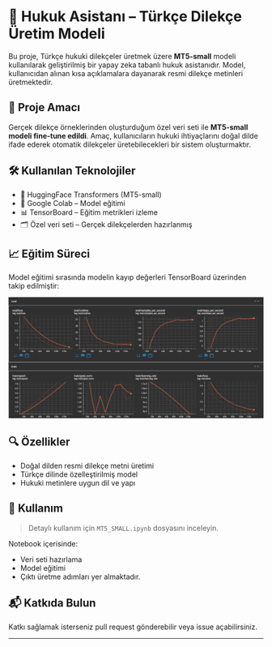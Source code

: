 # 🧾 Hukuk Asistanı – Türkçe Dilekçe Üretim Modeli

Bu proje, Türkçe hukuki dilekçeler üretmek üzere **MT5-small** modeli kullanılarak geliştirilmiş bir yapay zeka tabanlı hukuk asistanıdır. Model, kullanıcıdan alınan kısa açıklamalara dayanarak resmi dilekçe metinleri üretmektedir.

## 🎯 Proje Amacı

Gerçek dilekçe örneklerinden oluşturduğum özel veri seti ile **MT5-small modeli fine-tune edildi**. Amaç, kullanıcıların hukuki ihtiyaçlarını doğal dilde ifade ederek otomatik dilekçeler üretebilecekleri bir sistem oluşturmaktır.

## 🛠️ Kullanılan Teknolojiler

- 🤖 HuggingFace Transformers (MT5-small)
- 🧠 Google Colab – Model eğitimi
- 📊 TensorBoard – Eğitim metrikleri izleme
- 🗂️ Özel veri seti – Gerçek dilekçelerden hazırlanmış

## 📈 Eğitim Süreci

Model eğitimi sırasında modelin kayıp değerleri TensorBoard üzerinden takip edilmiştir:

![Tensorboard eğitim sonucu grafiksel veriler](tensorboard%20grafiksel%20metrikler.png)

## 🔍 Özellikler

- Doğal dilden resmi dilekçe metni üretimi
- Türkçe dilinde özelleştirilmiş model
- Hukuki metinlere uygun dil ve yapı

## 📄 Kullanım

> Detaylı kullanım için `MT5_SMALL.ipynb` dosyasını inceleyin.

Notebook içerisinde:
- Veri seti hazırlama
- Model eğitimi
- Çıktı üretme adımları yer almaktadır.

## 📬 Katkıda Bulun

Katkı sağlamak isterseniz pull request gönderebilir veya issue açabilirsiniz.

---
